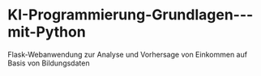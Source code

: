 # KI-Programmierung-Grundlagen---mit-Python
 Flask-Webanwendung zur Analyse und Vorhersage von Einkommen auf Basis von Bildungsdaten
